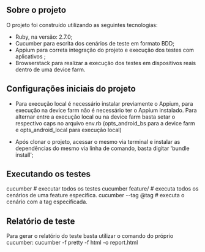 ## Sobre o projeto

O projeto foi construído utilizando as seguintes tecnologias:

- Ruby, na versão: 2.7.0;
- Cucumber para escrita dos cenários de teste em formato BDD;
- Appium para correta integração do projeto e execução dos testes com aplicativos ;
- Browserstack para realizar a execução dos testes em dispositivos reais dentro de uma device farm.

## Configurações iniciais do projeto

- Para execução local é necessário instalar previamente o Appium, para execução na device farm não é necessário ter o Appium instalado. Para alternar entre a execução local ou na device farm basta setar o respectivo caps no arquivo env.rb (opts_android_bs para a device farm e opts_android_local para execução local)

- Após clonar o projeto, acessar o mesmo via terminal e instalar as dependências do mesmo via linha de comando, basta digitar 'bundle install';

## Executando os testes

cucumber                          # executar todos os testes
cucumber feature/<nomefeature>    # executa todos os cenários de uma feature especifica.
cucumber --tag @tag               # executa o cenário com a tag especificada.

## Relatório de teste

Para gerar o relatório do teste basta utilizar o comando do próprio cucumber:
cucumber -f pretty -f html -o report.html
